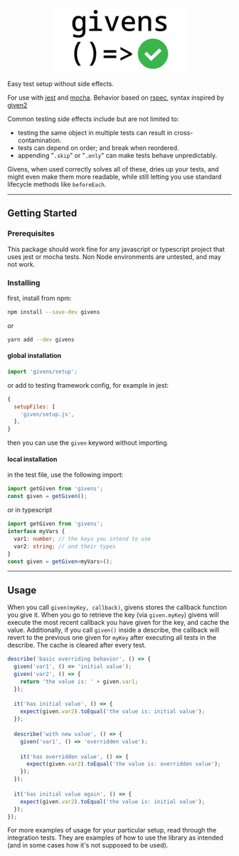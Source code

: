 <p align="center">
  <img src="/documentation/logo-light.png" alt="givens" width="300">
</p>

Easy test setup without side effects.

For use with [jest](https://github.com/facebook/jest) and [mocha](https://github.com/mochajs/mocha).
Behavior based on [rspec](), syntax inspired by [given2](https://github.com/tatyshev/given2)

Common testing side effects include but are not limited to:
- testing the same object in multiple tests can result in cross-contamination.
- tests can depend on order; and break when reordered.
- appending "`.skip`" or "`.only`" can make tests behave unpredictably.

Givens, when used correctly solves all of these, dries up your tests, and might even make them more readable, while still letting you use standard lifecycle methods like `beforeEach`.

---
## Getting Started
### Prerequisites
This package should work fine for any javascript or typescript project that uses jest or mocha tests. Non Node environments are untested, and may not work.

### Installing
first, install from npm:
```bash
npm install --save-dev givens
```
or
```bash
yarn add --dev givens
```
#### global installation
```javascript
import 'givens/setup';
```
or add to testing framework config, for example in jest:
```javascript
{
  setupFiles: [
    'given/setup.js',
  ],
}
```
then you can use the `given` keyword without importing.
#### local installation
in the test file, use the following import:
```javascript
import getGiven from 'givens';
const given = getGiven();
```
or in typescript
```typescript
import getGiven from 'givens';
interface myVars {
  var1: number; // the keys you intend to use
  var2: string; // and their types
}
const given = getGiven<myVars>();
```

---
## Usage

When you call `given(myKey, callback)`, givens stores the callback function you give it. When you go to retrieve the key (via `given.myKey`) givens will execute the most recent callback you have given for the key, and cache the value. Additionally, if you call `given()` inside a describe, the callback will revert to the previous one given for `myKey` after executing all tests in the describe. The cache is cleared after every test.

```javascript
describe('basic overriding behavior', () => {
  given('var1', () => 'initial value');
  given('var2', () => {
    return 'the value is: ' + given.var1;
  });

  it('has initial value', () => {
    expect(given.var2).toEqual('the value is: initial value');
  });

  describe('with new value', () => {
    given('var1', () => 'overridden value');

    it('has overridden value', () => {
      expect(given.var2).toEqual('the value is: overridden value');
    });
  });

  it('has initial value again', () => {
    expect(given.var2).toEqual('the value is: initial value');
  });
});
```

For more examples of usage for your particular setup, read through the integration tests. They are examples of how to use the library as intended (and in some cases how it's not supposed to be used).
